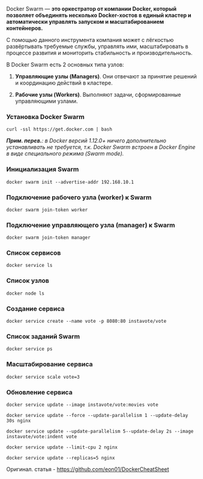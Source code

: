 Docker Swarm — **это оркестратор от компании Docker, который позволяет объединять несколько Docker-хостов в единый кластер и автоматически управлять запуском и масштабированием контейнеров.**

С помощью данного инструмента компания может с лёгкостью развёртывать требуемые службы, управлять ими, масштабировать в процессе развития и мониторить стабильность и производительность.

В Docker Swarm есть 2 основных типа узлов:

1. **Управляющие узлы (Managers)**. Они отвечают за принятие решений и координацию действий в кластере.
    
2. **Рабочие узлы (Workers)**. Выполняют задачи, сформированные управляющими узлами.

### Установка Docker Swarm
```
curl -ssl https://get.docker.com | bash
```

_**Прим. перев.**: в Docker версий 1.12.0+ ничего дополнительно устанавливать не требуется, т.к. Docker Swarm встроен в Docker Engine в виде специального режима (Swarm mode)._  

### Инициализация Swarm
```
docker swarm init --advertise-addr 192.168.10.1
```


### Подключение рабочего узла (worker) к Swarm
```
docker swarm join-token worker
```

  
### Подключение управляющего узла (manager) к Swarm
```
docker swarm join-token manager
```

  
### Список сервисов
```
docker service ls
```

  
### Список узлов
```
docker node ls
```

  
### Создание сервиса
```
docker service create --name vote -p 8080:80 instavote/vote
```

  
### Список заданий Swarm
```
docker service ps
```

  
### Масштабирование сервиса
```
docker service scale vote=3
```

  
### Обновление сервиса
```
docker service update --image instavote/vote:movies vote
```


```
docker service update --force --update-parallelism 1 --update-delay 30s nginx
```


```
docker service update --update-parallelism 5--update-delay 2s --image instavote/vote:indent vote
```


```
docker service update --limit-cpu 2 nginx
```

  
```
docker service update --replicas=5 nginx
```

Оригинал. статья - https://github.com/eon01/DockerCheatSheet